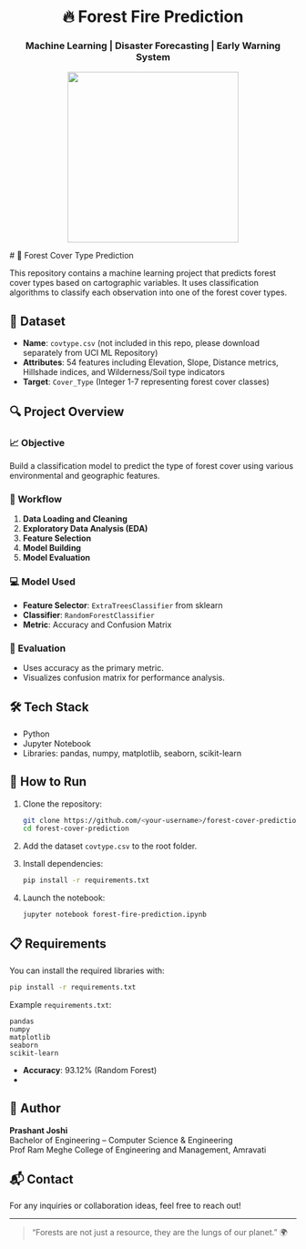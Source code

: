 <h1 align="center">🔥 Forest Fire Prediction</h1>
<h3 align="center">Machine Learning | Disaster Forecasting | Early Warning System</h3>

<p align="center">
  <img src="https://media.giphy.com/media/S3Pe5NZqgmE8Tl3niZ/giphy.gif" width="300" />
</p>
# 🌲 Forest Cover Type Prediction

This repository contains a machine learning project that predicts forest cover types based on cartographic variables. It uses classification algorithms to classify each observation into one of the forest cover types.

## 📂 Dataset

- **Name**: `covtype.csv` (not included in this repo, please download separately from UCI ML Repository)
- **Attributes**: 54 features including Elevation, Slope, Distance metrics, Hillshade indices, and Wilderness/Soil type indicators
- **Target**: `Cover_Type` (Integer 1-7 representing forest cover classes)

## 🔍 Project Overview

### 📈 Objective
Build a classification model to predict the type of forest cover using various environmental and geographic features.

### 🔧 Workflow

1. **Data Loading and Cleaning**
2. **Exploratory Data Analysis (EDA)**
3. **Feature Selection**
4. **Model Building**
5. **Model Evaluation**

### 💻 Model Used

- **Feature Selector**: `ExtraTreesClassifier` from sklearn
- **Classifier**: `RandomForestClassifier`
- **Metric**: Accuracy and Confusion Matrix

### 🔬 Evaluation

- Uses accuracy as the primary metric.
- Visualizes confusion matrix for performance analysis.

## 🛠️ Tech Stack

- Python
- Jupyter Notebook
- Libraries: pandas, numpy, matplotlib, seaborn, scikit-learn

## 🚀 How to Run

1. Clone the repository:
    ```bash
    git clone https://github.com/<your-username>/forest-cover-prediction.git
    cd forest-cover-prediction
    ```

2. Add the dataset `covtype.csv` to the root folder.

3. Install dependencies:
    ```bash
    pip install -r requirements.txt
    ```

4. Launch the notebook:
    ```bash
    jupyter notebook forest-fire-prediction.ipynb
    ```

## 📋 Requirements

You can install the required libraries with:
```bash
pip install -r requirements.txt
```

Example `requirements.txt`:
```
pandas
numpy
matplotlib
seaborn
scikit-learn
```
- **Accuracy**: 93.12% (Random Forest)
- 
## 🤖 Author

**Prashant Joshi**  
Bachelor of Engineering – Computer Science & Engineering  
Prof Ram Meghe College of Engineering and Management, Amravati

## 📬 Contact

For any inquiries or collaboration ideas, feel free to reach out!

---

> “Forests are not just a resource, they are the lungs of our planet.” 🌍

